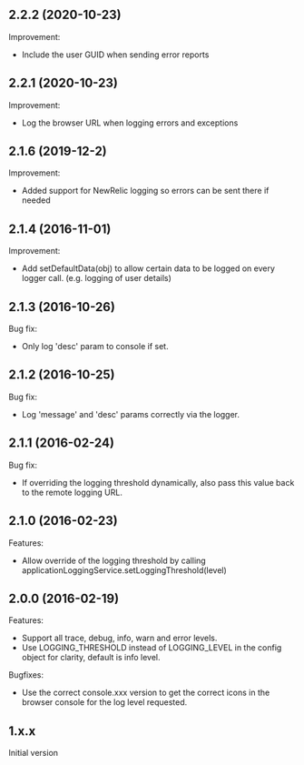 ## 2.2.2 (2020-10-23)

Improvement:

 - Include the user GUID when sending error reports

## 2.2.1 (2020-10-23)

Improvement:

 - Log the browser URL when logging errors and exceptions

## 2.1.6 (2019-12-2)

Improvement:

 - Added support for NewRelic logging so errors can be sent there if needed

## 2.1.4 (2016-11-01)

Improvement:

  - Add setDefaultData(obj) to allow certain data to be logged on every logger call. (e.g. logging of user details)

## 2.1.3 (2016-10-26)

Bug fix:

  - Only log 'desc' param to console if set.

## 2.1.2 (2016-10-25)

Bug fix:

  - Log 'message' and 'desc' params correctly via the logger.

## 2.1.1 (2016-02-24)

Bug fix:

  - If overriding the logging threshold dynamically, also pass this value back to the remote logging URL.

## 2.1.0 (2016-02-23)

Features:

  - Allow override of the logging threshold by calling applicationLoggingService.setLoggingThreshold(level)

## 2.0.0 (2016-02-19)

Features:

  - Support all trace, debug, info, warn and error levels.
  - Use LOGGING_THRESHOLD instead of LOGGING_LEVEL in the config object for clarity, default is info level.

Bugfixes:

  - Use the correct console.xxx version to get the correct icons in the browser console for the log level requested.

## 1.x.x

Initial version
